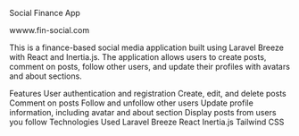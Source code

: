 




Social Finance App

wwww.fin-social.com

This is a finance-based social media application built using Laravel Breeze with React and Inertia.js. The application allows users to create posts, comment on posts, follow other users, and update their profiles with avatars and about sections.

Features
User authentication and registration
Create, edit, and delete posts
Comment on posts
Follow and unfollow other users
Update profile information, including avatar and about section
Display posts from users you follow
Technologies Used
Laravel Breeze
React
Inertia.js
Tailwind CSS
